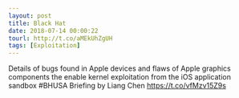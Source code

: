```yaml
---
layout: post
title: Black Hat
date: 2018-07-14 00:00:22
tourl: http://t.co/aMEkUhZgUH
tags: [Exploitation]
---
```

Details of bugs found in Apple devices and flaws of Apple graphics components the enable kernel exploitation from the iOS application sandbox #BHUSA Briefing by Liang Chen https://t.co/vfMzv15Z9s